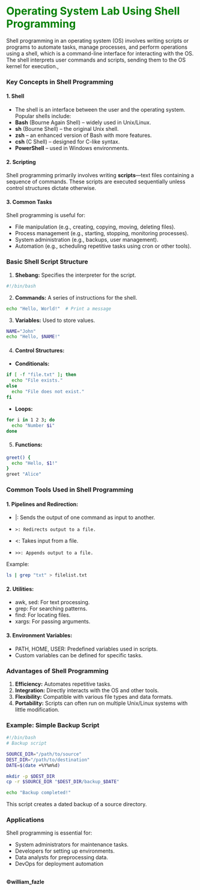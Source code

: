 <b><h1 style="color:Green;"> Operating System Lab Using Shell Programming </h1></b>


<p>Shell programming in an operating system (OS) involves writing scripts or programs to automate tasks, manage processes, and perform operations using a shell, which is a command-line interface for interacting with the OS. The shell interprets user commands and scripts, sending them to the OS kernel for execution.,</p>

### Key Concepts in Shell Programming

#### 1. <b>Shell</b>
- The shell is an interface between the user and the operating system. Popular shells include:
- <b>Bash</b> (Bourne Again Shell) – widely used in Unix/Linux.
- <b>sh</b> (Bourne Shell) – the original Unix shell.
- <b>zsh</b> – an enhanced version of Bash with more features.
- <b>csh</b> (C Shell) – designed for C-like syntax.
- <b>PowerShell</b> – used in Windows environments.
#### 2. <b>Scripting</b>
Shell programming primarily involves writing <b>scripts</b>—text files containing a sequence of commands. These scripts are executed sequentially unless control structures dictate otherwise.

#### 3. <b>Common Tasks</b>
Shell programming is useful for:

- File manipulation (e.g., creating, copying, moving, deleting files).
- Process management (e.g., starting, stopping, monitoring processes).
- System administration (e.g., backups, user management).
- Automation (e.g., scheduling repetitive tasks using cron or other tools).

### Basic Shell Script Structure

1. <b>Shebang:</b> Specifies the interpreter for the script.
```bash
#!/bin/bash
```
2. <b>Commands:</b> A series of instructions for the shell.
```bash
echo "Hello, World!"  # Print a message
```
3. <b>Variables:</b> Used to store values.
```bash
NAME="John"
echo "Hello, $NAME!"
```
4. #### Control Structures:

- <b>Conditionals:</b>
```bash
if [ -f "file.txt" ]; then
  echo "File exists."
else
  echo "File does not exist."
fi
```
- <b>Loops:</b>
```bash
for i in 1 2 3; do
  echo "Number $i"
done
```
5. ####  Functions:
```bash
greet() {
  echo "Hello, $1!"
}
greet "Alice"
```
### Common Tools Used in Shell Programming

#### 1. Pipelines and Redirection:
- |: Sends the output of one command as input to another.

-     >: Redirects output to a file.

- <: Takes input from a file.

-     >>: Appends output to a file.

Example:
```bash
ls | grep "txt" > filelist.txt
```

#### 2. Utilities:

- awk, sed: For text processing.
- grep: For searching patterns.
- find: For locating files.
- xargs: For passing arguments.


#### 3. Environment Variables:

- PATH, HOME, USER: Predefined variables used in scripts.
- Custom variables can be defined for specific tasks.

### Advantages of Shell Programming
1. <b>Efficiency:</b> Automates repetitive tasks.
2. <b>Integration:</b> Directly interacts with the OS and other tools.
3. <b>Flexibility:</b> Compatible with various file types and data formats.
4. <b>Portability:</b> Scripts can often run on multiple Unix/Linux systems with little modification.

### Example: Simple Backup Script
```bash
#!/bin/bash
# Backup script

SOURCE_DIR="/path/to/source"
DEST_DIR="/path/to/destination"
DATE=$(date +%Y%m%d)

mkdir -p $DEST_DIR
cp -r $SOURCE_DIR "$DEST_DIR/backup_$DATE"

echo "Backup completed!"
```
This script creates a dated backup of a source directory.

### Applications
Shell programming is essential for:

- System administrators for maintenance tasks.
- Developers for setting up environments.
- Data analysts for preprocessing data.
- DevOps for deployment automation    

<br>
<b>©️william_fazle</b>